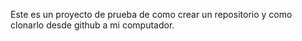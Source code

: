 Este es un proyecto de prueba de como crear un repositorio y como clonarlo desde github a mi computador.
